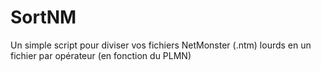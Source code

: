 # SortNM
 Un simple script pour diviser vos fichiers NetMonster (.ntm) lourds en un fichier par opérateur (en fonction du PLMN)
